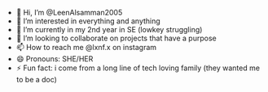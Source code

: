 - 👋 Hi, I’m @LeenAlsamman2005
- 👀 I’m interested in everything and anything
- 🌱 I’m currently in my 2nd year in SE (lowkey struggling)
- 💞️ I’m looking to collaborate on projects that have a purpose
- 📫 How to reach me @lxnf.x on instagram
- 😄 Pronouns: SHE/HER
- ⚡ Fun fact: i come from a long line of tech loving family (they wanted me to be a doc)

<!---
LeenAlsamman2005/LeenAlsamman2005 is a ✨ special ✨ repository because its `README.md` (this file) appears on your GitHub profile.
You can click the Preview link to take a look at your changes.
--->
